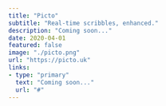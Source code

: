```yaml
---
title: "Picto"
subtitle: "Real-time scribbles, enhanced."
description: "Coming soon..."
date: 2020-04-01
featured: false
image: "./picto.png"
url: "https://picto.uk"
links:
- type: "primary"
  text: "Coming soon..."
  url: "#"
---
```

